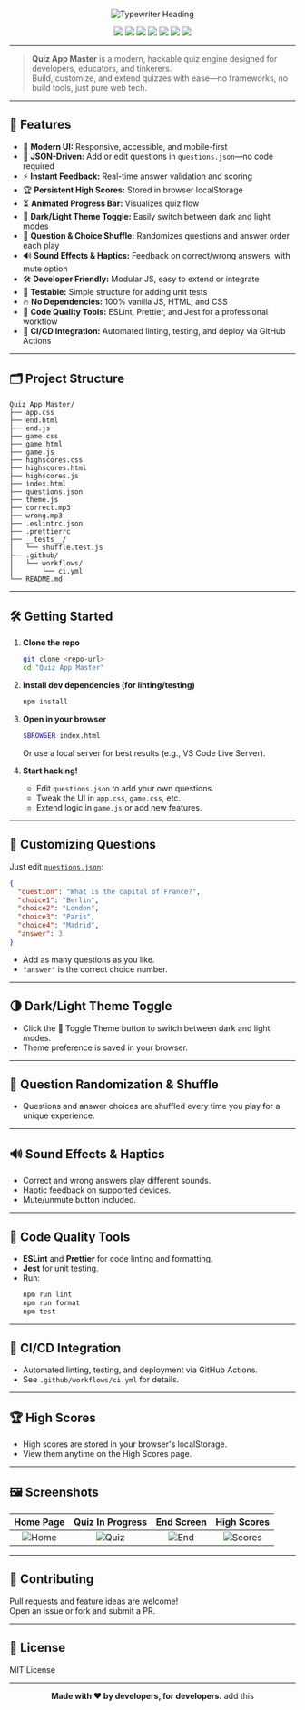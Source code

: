 <p align="center">
  <img src="https://readme-typing-svg.demolab.com?font=Fira+Code&size=36&pause=1000&color=36BCF7&center=true&vCenter=true&width=700&lines=Quiz+App+Master;A+Modern+Developer-Friendly+Quiz+Engine" alt="Typewriter Heading" />
</p>

<p align="center">
  <img src="https://img.shields.io/badge/PRs-welcome-brightgreen.svg?style=flat-square" />
  <img src="https://img.shields.io/badge/Made%20with-JavaScript-blue.svg?style=flat-square" />
  <img src="https://img.shields.io/badge/License-MIT-yellow.svg?style=flat-square" />
  <img src="https://img.shields.io/badge/PWA-ready-blueviolet" />
  <img src="https://img.shields.io/badge/Auth-Google%2FGitHub-green" />
  <img src="https://img.shields.io/badge/Leaderboard-Global%2FLocal-orange" />
  <img src="https://img.shields.io/github/actions/workflow/status/<user>/<repo>/ci.yml?label=CI%2FCD" />
</p>

---

> **Quiz App Master** is a modern, hackable quiz engine designed for developers, educators, and tinkerers.  
> Build, customize, and extend quizzes with ease—no frameworks, no build tools, just pure web tech.

---

## 🚀 Features

- 🎨 **Modern UI:** Responsive, accessible, and mobile-first  
- 📝 **JSON-Driven:** Add or edit questions in `questions.json`—no code required  
- ⚡ **Instant Feedback:** Real-time answer validation and scoring  
- 🏆 **Persistent High Scores:** Stored in browser localStorage  
- ⏳ **Animated Progress Bar:** Visualizes quiz flow  
- 🌙 **Dark/Light Theme Toggle:** Easily switch between dark and light modes  
- 🔀 **Question & Choice Shuffle:** Randomizes questions and answer order each play  
- 🔊 **Sound Effects & Haptics:** Feedback on correct/wrong answers, with mute option  
- 🛠️ **Developer Friendly:** Modular JS, easy to extend or integrate  
- 🧪 **Testable:** Simple structure for adding unit tests  
- 🔥 **No Dependencies:** 100% vanilla JS, HTML, and CSS  
- 🧹 **Code Quality Tools:** ESLint, Prettier, and Jest for a professional workflow  
- 🚀 **CI/CD Integration:** Automated linting, testing, and deploy via GitHub Actions  

---

## 🗂️ Project Structure

```
Quiz App Master/
├── app.css
├── end.html
├── end.js
├── game.css
├── game.html
├── game.js
├── highscores.css
├── highscores.html
├── highscores.js
├── index.html
├── questions.json
├── theme.js
├── correct.mp3
├── wrong.mp3
├── .eslintrc.json
├── .prettierrc
├── __tests__/
│   └── shuffle.test.js
├── .github/
│   └── workflows/
│       └── ci.yml
└── README.md
```

---

## 🛠️ Getting Started

1. **Clone the repo**
   ```sh
   git clone <repo-url>
   cd "Quiz App Master"
   ```

2. **Install dev dependencies (for linting/testing)**
   ```sh
   npm install
   ```

3. **Open in your browser**
   ```sh
   $BROWSER index.html
   ```
   Or use a local server for best results (e.g., VS Code Live Server).

4. **Start hacking!**
   - Edit `questions.json` to add your own questions.
   - Tweak the UI in `app.css`, `game.css`, etc.
   - Extend logic in `game.js` or add new features.

---

## 🧩 Customizing Questions

Just edit [`questions.json`](Quiz%20App%20Master/questions.json):

```json
{
  "question": "What is the capital of France?",
  "choice1": "Berlin",
  "choice2": "London",
  "choice3": "Paris",
  "choice4": "Madrid",
  "answer": 3
}
```
- Add as many questions as you like.
- `"answer"` is the correct choice number.

---

## 🌗 Dark/Light Theme Toggle

- Click the 🌙 Toggle Theme button to switch between dark and light modes.
- Theme preference is saved in your browser.

---

## 🔀 Question Randomization & Shuffle

- Questions and answer choices are shuffled every time you play for a unique experience.

---

## 🔊 Sound Effects & Haptics

- Correct and wrong answers play different sounds.
- Haptic feedback on supported devices.
- Mute/unmute button included.

---

## 🧹 Code Quality Tools

- **ESLint** and **Prettier** for code linting and formatting.
- **Jest** for unit testing.
- Run:
  ```sh
  npm run lint
  npm run format
  npm test
  ```

---

## 🚀 CI/CD Integration

- Automated linting, testing, and deployment via GitHub Actions.
- See `.github/workflows/ci.yml` for details.

---

## 🏆 High Scores

- High scores are stored in your browser's localStorage.
- View them anytime on the High Scores page.

---

## 🖼️ Screenshots

| Home Page | Quiz In Progress | End Screen | High Scores |
|:---------:|:----------------:|:----------:|:-----------:|
| ![Home](https://placehold.co/250x150?text=Home) | ![Quiz](https://placehold.co/250x150?text=Quiz) | ![End](https://placehold.co/250x150?text=End) | ![Scores](https://placehold.co/250x150?text=Scores) |

---

## 🤝 Contributing

Pull requests and feature ideas are welcome!  
Open an issue or fork and submit a PR.

---

## 📄 License

MIT License

---

<p align="center">
  <b>Made with ❤️ by developers, for developers.</b> add this 
